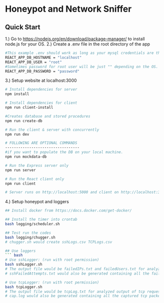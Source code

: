 # Honeypot and Network Sniffer



## Quick Start
1.) Go to https://nodejs.org/en/download/package-manager/ to install node.js for your OS.
2.) Create a .env file in the root directory of the app

```bash
#This example .env should work as long as your mysql credentials are the same.
REACT_APP_DB_HOSTNAME = "localhost"
REACT_APP_DB_USER = "root"
#Sometimes password for root user will be just "" depending on the OS.
REACT_APP_DB_PASSWORD = "password"
```

3.) Setup website at localhost:3000
``` bash
# Install dependencies for server
npm install

# Install dependencies for client
npm run client-install

#Creates database and stored procedures
npm run create-db

# Run the client & server with concurrently
npm run dev

# FOLLOWING ARE OPTIONAL COMMANDS
----------------------------------
#if you want to populate the DB on your local machine.
npm run mockdata-db

# Run the Express server only
npm run server

# Run the React client only
npm run client

# Server runs on http://localhost:5000 and client on http://localhost:3000
```

4.) Setup honeypot and loggers
``` bash
## Install docker from https://docs.docker.com/get-docker/

## Install the timer into crontab
bash logging/scheduler.sh

## Test run the codes
bash logging/chugger.sh
# chugger.sh would create sshLogs.csv TCPLogs.csv

## Use loggers
``` bash
# Use sshLogger: (run with root permission)
bash sshLogger.sh
# The output file would be failedIPs.txt and failedUsers.txt for analyzed output of failed logins
# sshFailedAttempts.txt would also be generated containing all the failed login attempts from the sshd log file

# Use tcpLogger: (run with root permission)
bash tcpLogger.sh
# The output file would be tcpLog.txt for analyzed output of tcp requests sent to the server
# cap.log would also be generated containing all the captured tcp packets sent to port 80
```
